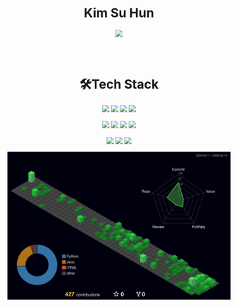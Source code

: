 <h1 align="center">Kim Su Hun</h1>
<p align="center">
  <a href="https://solved.ac/rlatngns6046">
    <img align="center" src="http://mazassumnida.wtf/api/v2/generate_badge?boj=rlatngns6046" />
  </a>
</p>

<br /><br /> <!-- 백준 뱃지 아래에 줄 바꿈 -->

<h1 align="center">🛠Tech Stack</h1>
<p align="center">
  <img src="https://img.shields.io/badge/C-A8B9CC?style=for-the-badge&logo=C&logoColor=white" />
  <img src="https://img.shields.io/badge/C++-00599C?style=for-the-badge&logo=cplusplus&logoColor=white" />
  <img src="https://img.shields.io/badge/Python-3776AB?style=for-the-badge&logo=python&logoColor=white" />
  <img src="https://img.shields.io/badge/java-007396?style=for-the-badge&logo=java&logoColor=white" />
  <br /><br /> <!-- 줄 바꿈 -->
  <img src="https://img.shields.io/badge/Spring-6DB33F?style=for-the-badge&logo=spring&logoColor=white" />
  <img src="https://img.shields.io/badge/SpringBoot-6DB33F?style=for-the-badge&logo=springboot&logoColor=white" />
  <img src="https://img.shields.io/badge/django-092E20?style=for-the-badge&logo=django&logoColor=white">
  <img src="https://img.shields.io/badge/MySQL-4479A1?style=for-the-badge&logo=mysql&logoColor=white" />
  <br /><br /> <!-- 줄 바꿈 -->
  <img src="https://img.shields.io/badge/Git-F05032?style=for-the-badge&logo=git&logoColor=white" />
  <img src="https://img.shields.io/badge/GitHub-181717?style=for-the-badge&logo=github&logoColor=white" />
  <img src="https://img.shields.io/badge/amazonaws-232F3E?style=for-the-badge&logo=amazonaws&logoColor=white">
</p>

![](./profile-3d-contrib/profile-night-green.svg)

